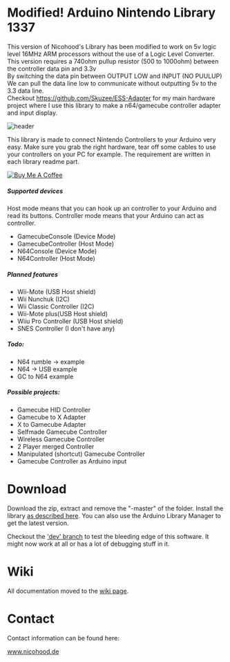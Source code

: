 Modified! Arduino Nintendo Library 1337  
==============================  
This version of Nicohood's Library has been modified to work on 5v logic level 16MHz ARM processors without the use of a Logic Level Converter.  
This version requires a 740ohm pullup resistor (500 to 1000ohm) between the controller data pin and 3.3v  
By switching the data pin between OUTPUT LOW and INPUT (NO PUULUP) We can pull the data line low to communicate without outputting 5v to the 3.3 data line.  
Checkout https://github.com/Skuzee/ESS-Adapter for my main hardware project where I use this library to make a n64/gamecube controller adapter and input display.  


![header](header.jpg)

This library is made to connect Nintendo Controllers to your Arduino very easy.
Make sure you grab the right hardware, tear off some cables to use your controllers
on your PC for example. The requirement are written in each library readme part.

<a href="https://www.buymeacoffee.com/nicohood" target="_blank"><img src="https://www.buymeacoffee.com/assets/img/custom_images/orange_img.png" alt="Buy Me A Coffee" style="height: auto !important;width: auto !important;" ></a>

##### Supported devices
Host mode means that you can hook up an controller to your Arduino and read its buttons.
Controller mode means that your Arduino can act as controller.

* GamecubeConsole (Device Mode)
* GamecubeController (Host Mode)
* N64Console (Device Mode)
* N64Controller (Host Mode)

##### Planned features
* Wii-Mote (USB Host shield)
* Wii Nunchuk (I2C)
* Wii Classic Controller (I2C)
* Wii-Mote plus(USB Host shield)
* Wiiu Pro Controller (USB Host shield)
* SNES Controller (I don't have any)

##### Todo:
* N64 rumble -> example
* N64 -> USB example
* GC to N64 example

##### Possible projects:
* Gamecube HID Controller
* Gamecube to X Adapter
* X to Gamecube Adapter
* Selfmade Gamecube Controller
* Wireless Gamecube Controller
* 2 Player merged Controller
* Manipulated (shortcut) Gamecube Controller
* Gamecube Controller as Arduino input

Download
========

Download the zip, extract and remove the "-master" of the folder.
Install the library [as described here](http://arduino.cc/en/pmwiki.php?n=Guide/Libraries).
You can also use the Arduino Library Manager to get the latest version.

Checkout the ['dev' branch](https://github.com/NicoHood/Nintendo/tree/dev) to test the bleeding edge of this software. It might now work at all or has a lot of debugging stuff in it.

Wiki
====

All documentation moved to the [wiki page](https://github.com/NicoHood/Nintendo/wiki).

Contact
=======

Contact information can be found here:

www.nicohood.de

